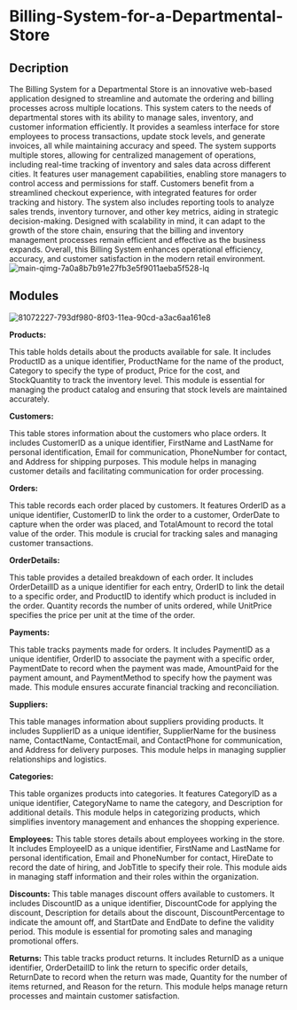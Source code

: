 # Billing-System-for-a-Departmental-Store

## Decription

The Billing System for a Departmental Store is an innovative web-based application designed to streamline and automate the ordering and billing processes across multiple locations. This system caters to the needs of departmental stores with its ability to manage sales, inventory, and customer information efficiently. It provides a seamless interface for store employees to process transactions, update stock levels, and generate invoices, all while maintaining accuracy and speed. The system supports multiple stores, allowing for centralized management of operations, including real-time tracking of inventory and sales data across different cities. It features user management capabilities, enabling store managers to control access and permissions for staff. Customers benefit from a streamlined checkout experience, with integrated features for order tracking and history. The system also includes reporting tools to analyze sales trends, inventory turnover, and other key metrics, aiding in strategic decision-making. Designed with scalability in mind, it can adapt to the growth of the store chain, ensuring that the billing and inventory management processes remain efficient and effective as the business expands. Overall, this Billing System enhances operational efficiency, accuracy, and customer satisfaction in the modern retail environment.            ![main-qimg-7a0a8b7b91e27fb3e5f9011aeba5f528-lq](https://github.com/user-attachments/assets/076318f2-73cb-40bc-89b4-b591f0eeb96a)


## Modules

![81072227-793df980-8f03-11ea-90cd-a3ac6aa161e8](https://github.com/user-attachments/assets/b4dfb82f-7f9c-4d8f-bc28-93770db26ba8)


**Products:** 

This table holds details about the products available for sale. It includes ProductID as a unique identifier, ProductName for the name of the product, Category to specify the type of product, Price for the cost, and StockQuantity to track the inventory level. This module is essential for managing the product catalog and ensuring that stock levels are maintained accurately.

**Customers:** 

This table stores information about the customers who place orders. It includes CustomerID as a unique identifier, FirstName and LastName for personal identification, Email for communication, PhoneNumber for contact, and Address for shipping purposes. This module helps in managing customer details and facilitating communication for order processing.

**Orders:** 

This table records each order placed by customers. It features OrderID as a unique identifier, CustomerID to link the order to a customer, OrderDate to capture when the order was placed, and TotalAmount to record the total value of the order. This module is crucial for tracking sales and managing customer transactions.

**OrderDetails:** 

This table provides a detailed breakdown of each order. It includes OrderDetailID as a unique identifier for each entry, OrderID to link the detail to a specific order, and ProductID to identify which product is included in the order. Quantity records the number of units ordered, while UnitPrice specifies the price per unit at the time of the order.

**Payments:** 

This table tracks payments made for orders. It includes PaymentID as a unique identifier, OrderID to associate the payment with a specific order, PaymentDate to record when the payment was made, AmountPaid for the payment amount, and PaymentMethod to specify how the payment was made. This module ensures accurate financial tracking and reconciliation.

**Suppliers:** 

This table manages information about suppliers providing products. It includes SupplierID as a unique identifier, SupplierName for the business name, ContactName, ContactEmail, and ContactPhone for communication, and Address for delivery purposes. This module helps in managing supplier relationships and logistics.

**Categories:** 

This table organizes products into categories. It features CategoryID as a unique identifier, CategoryName to name the category, and Description for additional details. This module helps in 
categorizing products, which simplifies inventory management and enhances the shopping experience.

**Employees:** 
This table stores details about employees working in the store. It includes EmployeeID as a unique identifier, FirstName and LastName for personal identification, Email and PhoneNumber for contact, HireDate to record the date of hiring, and JobTitle to specify their role. This module aids in managing staff information and their roles within the organization.

**Discounts:** 
This table manages discount offers available to customers. It includes DiscountID as a unique identifier, DiscountCode for applying the discount, Description for details about the discount, DiscountPercentage to indicate the amount off, and StartDate and EndDate to define the validity period. This module is essential for promoting sales and managing promotional offers.

**Returns:** 
This table tracks product returns. It includes ReturnID as a unique identifier, OrderDetailID to link the return to specific order details, ReturnDate to record when the return was made, Quantity for the number of items returned, and Reason for the return. This module helps manage return processes and maintain customer satisfaction.
